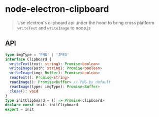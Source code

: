 # node-electron-clipboard

> Use electron's clipboard api under the hood to bring cross platform `writeText` and `writeImage` to node.js

## API

```ts
type imgType = 'PNG' | 'JPEG'
interface Clipboard {
  writeText(text: string): Promise<boolean>
  writeImage(path: string): Promise<boolean>
  writeImage(img: Buffer): Promise<boolean>
  readText(): Promise<string>
  readImage(): Promise<Buffer> // PNG by default
  readImage(type: imgType): Promise<Buffer>
  close(): void
}
type initClipboard = () => Promise<Clipboard>
declare const init: initClipboard
export = init
```

